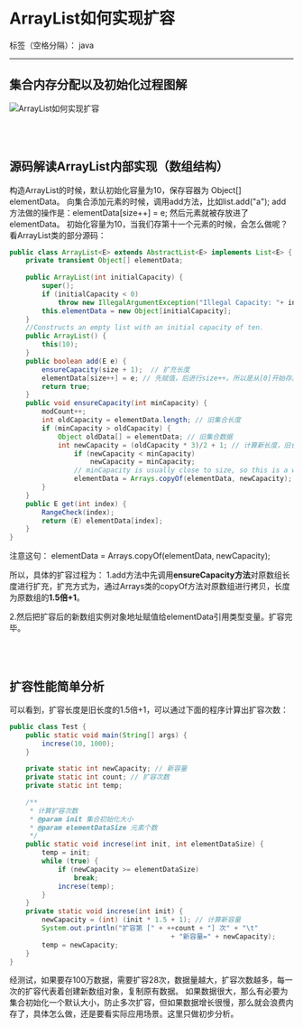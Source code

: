 # ArrayList如何实现扩容

标签（空格分隔）： java

---

## 集合内存分配以及初始化过程图解

![ArrayList如何实现扩容](http://www.bcoder.top/img/interview/1.jpg)


<br><br>
## 源码解读ArrayList内部实现（数组结构）

构造ArrayList的时候，默认初始化容量为10，保存容器为 Object[] elementData。
向集合添加元素的时候，调用add方法，比如list.add("a");
add方法做的操作是：elementData[size++] = e; 然后元素就被存放进了elementData。
初始化容量为10，当我们存第十一个元素的时候，会怎么做呢？看ArrayList类的部分源码：
```java
public class ArrayList<E> extends AbstractList<E> implements List<E> {  
    private transient Object[] elementData;  
      
    public ArrayList(int initialCapacity) {  
        super();  
        if (initialCapacity < 0)  
            throw new IllegalArgumentException("Illegal Capacity: "+ initialCapacity);  
        this.elementData = new Object[initialCapacity];  
    }  
    //Constructs an empty list with an initial capacity of ten.  
    public ArrayList() {  
        this(10);  
    }  
    public boolean add(E e) {  
        ensureCapacity(size + 1);  // 扩充长度  
        elementData[size++] = e; // 先赋值，后进行size++。所以是从[0]开始存。  
        return true;  
    }  
    public void ensureCapacity(int minCapacity) {  
        modCount++;  
        int oldCapacity = elementData.length; // 旧集合长度  
        if (minCapacity > oldCapacity) {  
            Object oldData[] = elementData; // 旧集合数据  
            int newCapacity = (oldCapacity * 3)/2 + 1; // 计算新长度，旧长度的1.5倍+1  
                if (newCapacity < minCapacity)  
                    newCapacity = minCapacity;  
                // minCapacity is usually close to size, so this is a win:  
                elementData = Arrays.copyOf(elementData, newCapacity); // 这就是传说中的可变集合。用新长度复制原数组。  
        }  
    }  
    public E get(int index) {  
        RangeCheck(index);  
        return (E) elementData[index];  
    }  
}  

```

注意这句： elementData = Arrays.copyOf(elementData, newCapacity);

所以，具体的扩容过程为：
1.add方法中先调用**ensureCapacity方法**对原数组长度进行扩充，扩充方式为，通过Arrays类的copyOf方法对原数组进行拷贝，长度为原数组的**1.5倍+1**。

2.然后把扩容后的新数组实例对象地址赋值给elementData引用类型变量。扩容完毕。

<br><br>
## 扩容性能简单分析

可以看到，扩容长度是旧长度的1.5倍+1，可以通过下面的程序计算出扩容次数：
```java
public class Test {  
    public static void main(String[] args) {  
        increse(10, 1000);  
    }  
  
    private static int newCapacity; // 新容量  
    private static int count; // 扩容次数  
    private static int temp;  
      
    /** 
     * 计算扩容次数 
     * @param init 集合初始化大小 
     * @param elementDataSize 元素个数 
     */  
    public static void increse(int init, int elementDataSize) {  
        temp = init;  
        while (true) {  
            if (newCapacity >= elementDataSize)  
                break;  
            increse(temp);  
        }  
    }  
    private static void increse(int init) {  
        newCapacity = (int) (init * 1.5 + 1); // 计算新容量  
        System.out.println("扩容第 [" + ++count + "] 次" + "\t"  
                                        + "新容量=" + newCapacity);  
        temp = newCapacity;  
    }  
} 
```
经测试，如果要存100万数据，需要扩容28次，数据量越大，扩容次数越多，每一次的扩容代表着创建新数组对象，复制原有数据。
如果数据很大，那么有必要为集合初始化一个默认大小，防止多次扩容，但如果数据增长很慢，那么就会浪费内存了，具体怎么做，还是要看实际应用场景。这里只做初步分析。



